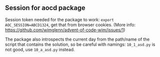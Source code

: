 ## Session for aocd package

Session token needed for the package to work: `export AOC_SESSION=ABCD1324`, get that from browser cookies. (More info: https://github.com/wimglenn/advent-of-code-wim/issues/1)

The package also introspects the current day from the path/name of the script that contains the solution, so be careful with namings: `10_1_asd.py` is not good, use `10_a_asd.py` instead.
